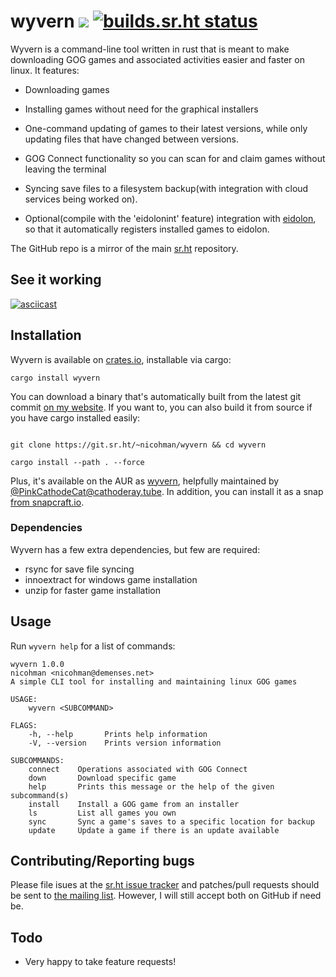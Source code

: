 # wyvern ![](https://img.shields.io/crates/v/wyvern.svg?style=flat-square) [![builds.sr.ht status](https://builds.sr.ht/~nicohman/wyvern.svg)](https://builds.sr.ht/~nicohman/wyvern?)

Wyvern is a command-line tool written in rust that is meant to make downloading GOG games and associated activities easier and faster on linux. It features: 

- Downloading games

- Installing games without need for the graphical installers

- One-command updating of games to their latest versions, while only updating files that have changed between versions.

- GOG Connect functionality so you can scan for and claim games without leaving the terminal

- Syncing save files to a filesystem backup(with integration with cloud services being worked on).

- Optional(compile with the 'eidolonint' feature) integration with [eidolon](https://git.sr.ht/~nicohman/eidolon), so that it automatically registers installed games to eidolon.

The GitHub repo is a mirror of the main [sr.ht](https://git.sr.ht/~nicohman/wyvern) repository.

## See it working

[![asciicast](https://asciinema.org/a/226434.svg)](https://asciinema.org/a/226434)

## Installation

Wyvern is available on [crates.io](https://crates.io/crates/wyvern), installable via cargo:

`cargo install wyvern`

You can download a binary that's automatically built from the latest git commit [on my website](https://demenses.net/downloads). If you want to, you can also build it from source if you have cargo installed easily:

```

git clone https://git.sr.ht/~nicohman/wyvern && cd wyvern

cargo install --path . --force

```

Plus, it's available on the AUR as
[wyvern](https://aur.archlinux.org/packages/wyvern), helpfully maintained by
[@PinkCathodeCat@cathoderay.tube](https://cathoderay.tube/users/PinkCathodeCat).
In addition, you can install it as a snap [from snapcraft.io](https://snapcraft.io/wyvern).

### Dependencies

Wyvern has a few extra dependencies, but few are required:
- rsync for save file syncing
- innoextract for windows game installation
- unzip for faster game installation

## Usage

Run `wyvern help` for a list of commands:

```
wyvern 1.0.0
nicohman <nicohman@demenses.net>
A simple CLI tool for installing and maintaining linux GOG games

USAGE:
    wyvern <SUBCOMMAND>

FLAGS:
    -h, --help       Prints help information
    -V, --version    Prints version information

SUBCOMMANDS:
    connect    Operations associated with GOG Connect
    down       Download specific game
    help       Prints this message or the help of the given subcommand(s)
    install    Install a GOG game from an installer
    ls         List all games you own
    sync       Sync a game's saves to a specific location for backup
    update     Update a game if there is an update available
```

## Contributing/Reporting bugs

Please file isues at the [sr.ht issue tracker](https://todo.sr.ht/~nicohman/wyvern) and patches/pull requests should be sent to [the mailing list](https://lists.sr.ht/~nicohman/wyvern). However, I will still accept both on GitHub if need be.


## Todo

- Very happy to take feature requests!
